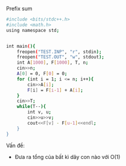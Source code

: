 Prefix sum
```sh
#include <bits/stdc++.h>
#include <math.h>
using namespace std;


int main(){
	freopen("TEST.INP", "r", stdin);
	freopen("TEST.OUT", "w", stdout);
	int A[1000], F[1000], T, n;
	cin>>n;
	A[0] = 0, F[0] = 0;
	for (int i = 1; i <= n; i++){
		cin>>A[i];
		F[i] = F[i-1] + A[i];
	}
	cin>>T;
	while(T--){
		int v, u;
		cin>>u>>v;
		cout<<F[v] - F[u-1]<<endl;
	}
}
```
Vấn đề:
- Đưa ra tổng của bất kì dãy con nào với O(1)
